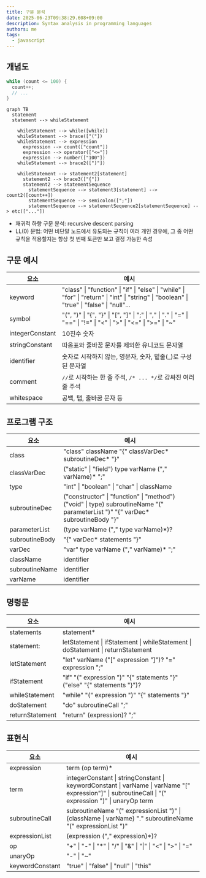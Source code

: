 ```yaml
---
title: 구문 분석
date: 2025-06-23T09:38:29.608+09:00
description: Syntax analysis in programming languages
authors: me
tags:
  - javascript
---
```


## 개념도

```c
while (count <= 100) {
  count++;
  // ...
}
```

```mermaid
graph TB
  statement
  statement --> whileStatement

    whileStatement --> while([while])
    whileStatement --> brace(["("])
    whileStatement --> expression
      expression --> count(["count"])
      expression --> operator(["<="])
      expression --> number(["100"])
    whileStatement --> brace2([")"])
    
    whileStatement --> statement2[statement]
      statement2 --> brace3(["{"])
      statement2 --> statementSequence
        statementSequence --> statement3[statement] --> count2([count++])
        statementSequence --> semicolon([";"])
        statementSequence --> statementSequence2[statementSequence] --> etc(["..."])
```

- 재귀적 하향 구문 분석: recursive descent parsing
- LL(0) 문법: 어떤 비단말 노드에서 유도되는 규칙이 여러 개인 경우에, 그 중 어떤 규칙을 적용할지는 항상 첫 번째 토큰만 보고 결정 가능한 속성

## 구문 예시

| 요소 | 예시 |
| --- | --- |
| keyword | "class" \| "function" \| "if" \| "else" \| "while" \| "for" \| "return" \| "int" \| "string" \| "boolean" \| "true" \| "false" \| "null"... |
| symbol | "(", ")" \| "{", "}" \| "[", "]" \| ";" \| "," \| "." \| "=" \| "==" \| "!=" \| "<" \| ">" \| "<=" \| ">=" \| "~" |
| integerConstant | 10진수 숫자 |
| stringConstant | 따옴표와 줄바꿈 문자를 제외한 유니코드 문자열 |
| identifier | 숫자로 시작하지 않는, 영문자, 숫자, 밑줄(_)로 구성된 문자열 |
| comment | `//`로 시작하는 한 줄 주석, `/* ... */`로 감싸진 여러 줄 주석 |
| whitespace | 공백, 탭, 줄바꿈 문자 등 |

## 프로그램 구조

| 요소 | 예시 |
| --- | --- |
| class | "class" className "{" classVarDec\* subroutineDec\* "}" |
| classVarDec | ("static" \| "field") type varName ("," varName)\* ";" |
| type | "int" \| "boolean" \| "char" \| className |
| subroutineDec | ("constructor" \| "function" \| "method") ("void" \| type) subroutineName "(" parameterList ")" "{" varDec\* subroutineBody "}" |
| parameterList | (type varName ("," type varName)*)? |
| subroutineBody | "{" varDec* statements "}" |
| varDec | "var" type varName ("," varName)* ";" |
| className | identifier |
| subroutineName | identifier |
| varName | identifier |

## 명령문

| 요소 | 예시 |
| --- | --- |
| statements | statement\* |
| statement: | letStatement \| ifStatement \| whileStatement \| doStatement \| returnStatement |
| letStatement | "let" varName ("[" expression "]")? "=" expression ";" |
| ifStatement | "if" "(" expression ")" "{" statements "}" ("else" "{" statements "}")? |
| whileStatement | "while" "(" expression ")" "{" statements "}" |
| doStatement | "do" subroutineCall ";" |
| returnStatement | "return" (expression)? ";" |

## 표현식

| 요소 | 예시 |
| --- | --- |
| expression | term (op term)* |
| term | integerConstant \| stringConstant \| keywordConstant \| varName \| varName "[" expression"]" \| subroutineCall \| "(" expression ")" \| unaryOp term |
| subroutineCall | subroutineName "(" expressionList ")" \| (className \| varName) "." subroutineName "(" expressionList ")" |
| expressionList | (expression ("," expression)*)? |
| op | "+" \| "-" \| "*" \| "/" \| "&" \| "\|" \| "<" \| ">" \| "=" |
| unaryOp | "-" \| "~" |
| keywordConstant | "true" \| "false" \| "null" \| "this" |
